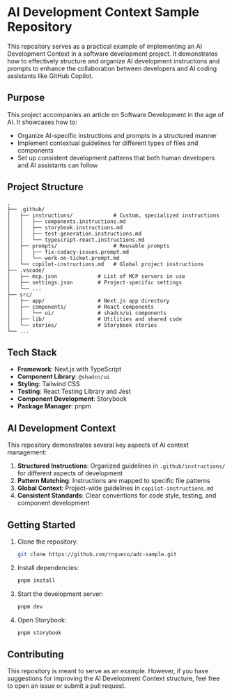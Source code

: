 # AI Development Context Sample Repository

This repository serves as a practical example of implementing an AI Development Context in a software development project. It demonstrates how to effectively structure and organize AI development instructions and prompts to enhance the collaboration between developers and AI coding assistants like GitHub Copilot.

## Purpose

This project accompanies an article on Software Development in the age of AI. It showcases how to:

- Organize AI-specific instructions and prompts in a structured manner
- Implement contextual guidelines for different types of files and components
- Set up consistent development patterns that both human developers and AI assistants can follow

## Project Structure

```plaintext
.
├── .github/
│   ├── instructions/             # Custom, specialized instructions
│   │   ├── components.instructions.md
│   │   ├── storybook.instructions.md
│   │   ├── test-generation.instructions.md
│   │   └── typescript-react.instructions.md
│   ├── prompts/                  # Reusable prompts
│   │   ├── fix-codacy-issues.prompt.md
│   │   └── work-on-ticket.prompt.md
│   └── copilot-instructions.md   # Global project instructions
├── .vscode/
│   ├── mcp.json             # List of MCP servers in use
│   ├── settings.json        # Project-specific settings
│   └── ...
├── src/
│   ├── app/                 # Next.js app directory
│   ├── components/          # React components
│   │   └── ui/              # shadcn/ui components
│   ├── lib/                 # Utilities and shared code
│   └── stories/             # Storybook stories
└── ...
```

## Tech Stack

- **Framework**: Next.js with TypeScript
- **Component Library**: `@shadcn/ui`
- **Styling**: Tailwind CSS
- **Testing**: React Testing Library and Jest
- **Component Development**: Storybook
- **Package Manager**: pnpm

## AI Development Context

This repository demonstrates several key aspects of AI context management:

1. **Structured Instructions**: Organized guidelines in `.github/instructions/` for different aspects of development
2. **Pattern Matching**: Instructions are mapped to specific file patterns
3. **Global Context**: Project-wide guidelines in `copilot-instructions.md`
4. **Consistent Standards**: Clear conventions for code style, testing, and component development

## Getting Started

1. Clone the repository:

   ```bash
   git clone https://github.com/rngueco/adc-sample.git
   ```

2. Install dependencies:

   ```bash
   pnpm install
   ```

3. Start the development server:

   ```bash
   pnpm dev
   ```

4. Open Storybook:

   ```bash
   pnpm storybook
   ```

## Contributing

This repository is meant to serve as an example. However, if you have suggestions for improving the AI Development Context structure, feel free to open an issue or submit a pull request.
